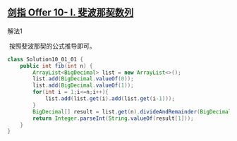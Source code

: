 ## [剑指 Offer 10- I. 斐波那契数列](https://leetcode-cn.com/problems/fei-bo-na-qi-shu-lie-lcof/)

解法1

​		按照斐波那契的公式推导即可。

````java
class Solution10_01_01 {
    public int fib(int n) {
        ArrayList<BigDecimal> list = new ArrayList<>();
        list.add(BigDecimal.valueOf(0));
        list.add(BigDecimal.valueOf(1));
        for(int i = 1;i<=n;i++){
            list.add(list.get(i).add(list.get(i-1)));
        }
        BigDecimal[] result = list.get(n).divideAndRemainder(BigDecimal.valueOf(1000000007));
        return Integer.parseInt(String.valueOf(result[1]));
    }
}
````

